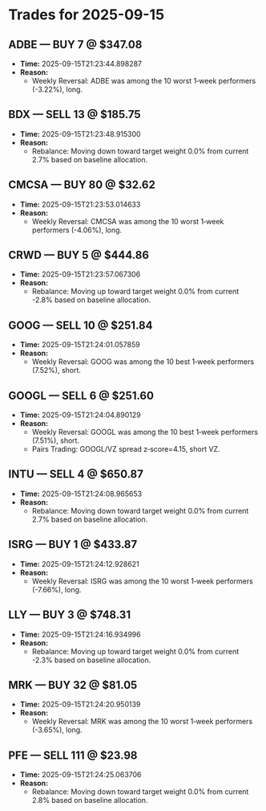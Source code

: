 # Trades for 2025-09-15

## ADBE — BUY 7 @ $347.08
- **Time:** 2025-09-15T21:23:44.898287
- **Reason:**
  - Weekly Reversal: ADBE was among the 10 worst 1‑week performers (-3.22%), long.

## BDX — SELL 13 @ $185.75
- **Time:** 2025-09-15T21:23:48.915300
- **Reason:**
  - Rebalance: Moving down toward target weight 0.0% from current 2.7% based on baseline allocation.

## CMCSA — BUY 80 @ $32.62
- **Time:** 2025-09-15T21:23:53.014633
- **Reason:**
  - Weekly Reversal: CMCSA was among the 10 worst 1‑week performers (-4.06%), long.

## CRWD — BUY 5 @ $444.86
- **Time:** 2025-09-15T21:23:57.067306
- **Reason:**
  - Rebalance: Moving up toward target weight 0.0% from current -2.8% based on baseline allocation.

## GOOG — SELL 10 @ $251.84
- **Time:** 2025-09-15T21:24:01.057859
- **Reason:**
  - Weekly Reversal: GOOG was among the 10 best 1‑week performers (7.52%), short.

## GOOGL — SELL 6 @ $251.60
- **Time:** 2025-09-15T21:24:04.890129
- **Reason:**
  - Weekly Reversal: GOOGL was among the 10 best 1‑week performers (7.51%), short.
  - Pairs Trading: GOOGL/VZ spread z‑score=4.15, short VZ.

## INTU — SELL 4 @ $650.87
- **Time:** 2025-09-15T21:24:08.965653
- **Reason:**
  - Rebalance: Moving down toward target weight 0.0% from current 2.7% based on baseline allocation.

## ISRG — BUY 1 @ $433.87
- **Time:** 2025-09-15T21:24:12.928621
- **Reason:**
  - Weekly Reversal: ISRG was among the 10 worst 1‑week performers (-7.66%), long.

## LLY — BUY 3 @ $748.31
- **Time:** 2025-09-15T21:24:16.934996
- **Reason:**
  - Rebalance: Moving up toward target weight 0.0% from current -2.3% based on baseline allocation.

## MRK — BUY 32 @ $81.05
- **Time:** 2025-09-15T21:24:20.950139
- **Reason:**
  - Weekly Reversal: MRK was among the 10 worst 1‑week performers (-3.65%), long.

## PFE — SELL 111 @ $23.98
- **Time:** 2025-09-15T21:24:25.063706
- **Reason:**
  - Rebalance: Moving down toward target weight 0.0% from current 2.8% based on baseline allocation.

